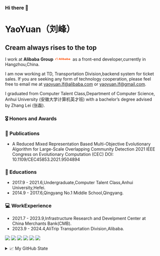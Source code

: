 ### Hi there 👋

<!--
**yaoyuanArtemis/yaoyuanArtemis** is a ✨ _special_ ✨ repository because its `README.md` (this file) appears on your GitHub profile.

Here are some ideas to get you started:

- 🔭 I’m currently working on ...
- 🌱 I’m currently learning ...
- 👯 I’m looking to collaborate on ...
- 🤔 I’m looking for help with ...
- 💬 Ask me about ...
- 📫 How to reach me: ...
- 😄 Pronouns: ...
- ⚡ Fun fact: ...
-->
# YaoYuan（刘峰）

## Cream always rises to the top

I work at **Alibaba** **Group** <img src='./images/Xnip2024-05-16_21-45-32 (5).jpg' style='width: 4em;'> as a front-end developer,currently in Hangzhou,China.

I am now working at TD, Transportation Division,backend system for ticket sales. If you are seeking any form of technology cooperation, please feel free to email me at yaoyuan.lf@alibaba.com or yaoyuan.lf@gmail.com.

I graduated from Computer Talent Class,Department of Computer Science, Anhui University (安徽大学计算机英才班) with a bachelor’s degree advised by Zhang Lei (张磊). 


### 🎖 Honors and Awards

### 📝 Publications
 + A Reduced Mixed Representation Based Multi-Objective Evolutionary Algorithm for Large-Scale Overlapping Community Detection 2021 IEEE Congress on Evolutionary Computation (CEC)   DOI: 10.1109/CEC45853.2021.9504894
### 📖 Educations
 + 2017.9 - 2021.6,Undergraduate,Computer Talent Class,Anhui University,Hefei.
 + 2014.9 - 2017.6,Qingyang No.1 Middle School,Qingyang. 

### 💻 WorkExperience
 + 2021.7 - 2023.9,Infrastructure Research and Develpment Center at China Merchants Bank(CMB).
 + 2023.9 - 2024.4,AliTrip Transportation Division,Alibaba.

![](https://img.shields.io/badge/Major-CS-609926?style=flat&logo=ABB%20RobotStudio&logoColor=ffffff)
![](https://img.shields.io/badge/Use-Typescript-0076ab?style=flat&logo=Typescript&logoColor=ffffff)
![](https://img.shields.io/badge/Use-Java-0076ab?style=flat&logo=Java&logoColor=ffffff)
![](https://img.shields.io/badge/Use-Rust-0076ab?style=flat&logo=Rust&logoColor=ffffff)
![](https://img.shields.io/badge/Use-Python-0076ab?style=flat&logo=Python&logoColor=ffffff)
![](https://img.shields.io/badge/OS-Linux-orange?style=flat&logo=Linux&logoColor=ffffff)
<details>
<summary>📈 My GitHub State</summary>

<p align="center"> <img src="https://github-readme-stats.vercel.app/api?username=yaoyuanArtemis&show_icons=true&theme=gotham" alt="yaoyuanArtemis" />

</details>
